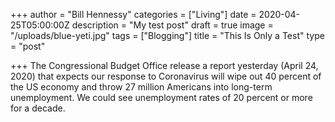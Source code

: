 +++
author = "Bill Hennessy"
categories = ["Living"]
date = 2020-04-25T05:00:00Z
description = "My test post"
draft = true
image = "/uploads/blue-yeti.jpg"
tags = ["Blogging"]
title = "This Is Only a Test"
type = "post"

+++
The Congressional Budget Office release a report yesterday (April 24, 2020) that expects our response to Coronavirus will wipe out 40 percent of the US economy and throw 27 million Americans into long-term unemployment. We could see unemployment rates of 20 percent or more for a decade.